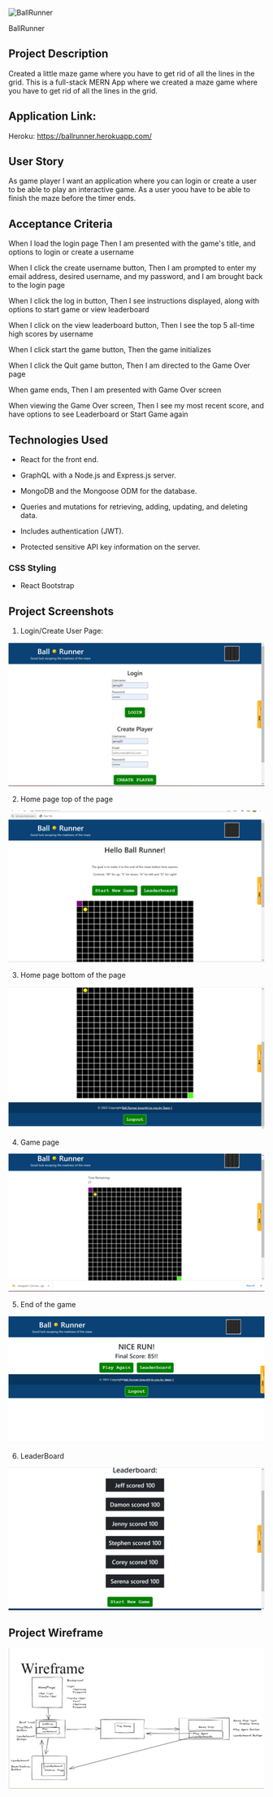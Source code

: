 ![BallRunner](https://user-images.githubusercontent.com/107002411/190237151-7af7dfe2-af32-4671-a79b-68e795ae2d9e.jpg)



BallRunner

## Project Description
Created a little maze game where you have to get rid of all the lines in the grid. 
This is a full-stack MERN App where we created a maze game where you have to get rid of all the lines in the grid.
## Application Link: 

Heroku: https://ballrunner.herokuapp.com/

## User Story

As game player I want an application where you can login or create a user to be able to play an interactive game. As a user yoou have to be able to finish the maze before the timer ends.


## Acceptance Criteria

When I load the login page
Then I am presented with the game's title, and options to login or create a username

When I click the create username button,
Then I am prompted to enter my email address, desired username, and my password, and I am brought back to the login page

When I click the log in button,
Then I see instructions displayed, along with options to start game or view leaderboard

When I click on the view leaderboard button, 
Then I see the top 5 all-time high scores by username

When I click start the game button, 
Then the game initializes

When I click the Quit game button,
Then I am directed to the Game Over page

When game ends,
Then I am presented with Game Over screen

When viewing the Game Over screen,
Then I see my most recent score, and have options to see Leaderboard or Start Game again

## Technologies Used 

* React for the front end.

* GraphQL with a Node.js and Express.js server.

* MongoDB and the Mongoose ODM for the database.

* Queries and mutations for retrieving, adding, updating, and deleting data.

* Includes authentication (JWT).

* Protected sensitive API key information on the server.

### CSS Styling

* React Bootstrap 

## Project Screenshots

1. Login/Create User Page:

  ![Screenshot](screenshot/project3screenshot1.png)

2. Home page top of the page

![Screenshot](screenshot/project3screenshot2.png)

3. Home page bottom of the page

![Screenshot](screenshot/project3screenshot3.png)

4. Game page

![Screenshot](screenshot/project3screenshot4.png)

5. End of the game

![Screenshot](screenshot/project3screenshot5.png)

6. LeaderBoard

![Screenshot](screenshot/project3screenshot6.png)

## Project Wireframe
![Screenshot](screenshot/wireframe.png)
